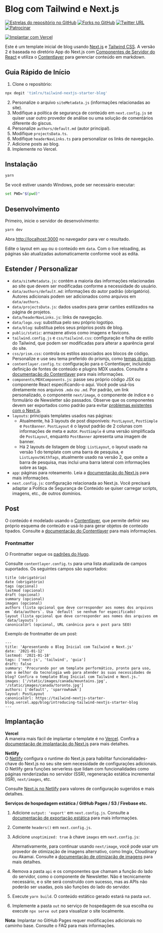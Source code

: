 # Blog com Tailwind e Next.js

[![Estrelas do repositório no GitHub](https://img.shields.io/github/stars/timlrx/tailwind-nextjs-starter-blog?style=social)](https://GitHub.com/timlrx/tailwind-nextjs-starter-blog/stargazers/)
[![Forks no GitHub](https://img.shields.io/github/forks/timlrx/tailwind-nextjs-starter-blog?style=social)](https://GitHub.com/timlrx/tailwind-nextjs-starter-blog/network/)
[![Twitter URL](https://img.shields.io/twitter/url?style=social&url=https%3A%2F%2Ftwitter.com%2Ftimlrxx)](https://twitter.com/timlrxx)
[![Patrocinar](https://img.shields.io/static/v1?label=Patrocinar&message=%E2%9D%A4&logo=GitHub&link=https://github.com/sponsors/timlrx)](https://github.com/sponsors/timlrx)

[![Implantar com Vercel](https://vercel.com/button)](https://vercel.com/new/git/external?repository-url=https://github.com/timlrx/tailwind-nextjs-starter-blog)

Este é um template inicial de blog usando [Next.js](https://nextjs.org/) e [Tailwind CSS](https://tailwindcss.com/). A versão 2 é baseada no diretório App do Next.js com [Componentes de Servidor do React](https://nextjs.org/docs/getting-started/react-essentials#server-components) e utiliza o [Contentlayer](https://www.contentlayer.dev/) para gerenciar conteúdo em markdown.

## Guia Rápido de Início

1. Clone o repositório:

```bash
npx degit 'timlrx/tailwind-nextjs-starter-blog'
```

2. Personalize o arquivo `siteMetadata.js` (informações relacionadas ao site).
3. Modifique a política de segurança de conteúdo em `next.config.js` se quiser usar outro provedor de análise ou uma solução de comentários diferente do giscus.
4. Personalize `authors/default.md` (autor principal).
5. Modifique `projectsData.ts`.
6. Modifique `headerNavLinks.ts` para personalizar os links de navegação.
7. Adicione posts ao blog.
8. Implemente no Vercel.

## Instalação

```bash
yarn
```

Se você estiver usando Windows, pode ser necessário executar:

```bash
set PWD="$(pwd)"
```

## Desenvolvimento

Primeiro, inicie o servidor de desenvolvimento:

```bash
yarn dev
```

Abra [http://localhost:3000](http://localhost:3000) no navegador para ver o resultado.

Edite o layout em `app` ou o conteúdo em `data`. Com o live reloading, as páginas são atualizadas automaticamente conforme você as edita.

## Estender / Personalizar

- `data/siteMetadata.js`: contém a maioria das informações relacionadas ao site que devem ser modificadas conforme a necessidade do usuário.
- `data/authors/default.md`: informações do autor padrão (obrigatório). Autores adicionais podem ser adicionados como arquivos em `data/authors`.
- `data/projectsData.js`: dados usados para gerar cartões estilizados na página de projetos.
- `data/headerNavLinks.js`: links de navegação.
- `data/logo.svg`: substitua pelo seu próprio logotipo.
- `data/blog`: substitua pelos seus próprios posts de blog.
- `public/static`: armazene ativos como imagens e favicons.
- `tailwind.config.js` e `css/tailwind.css`: configuração e folha de estilo do Tailwind, que podem ser modificadas para alterar a aparência geral do site.
- `css/prism.css`: controla os estilos associados aos blocos de código. Personalize e use seu tema preferido do prismjs, como [temas do prism](https://github.com/PrismJS/prism-themes).
- `contentlayer.config.ts`: configuração para o Contentlayer, incluindo definição de fontes de conteúdo e plugins MDX usados. Consulte a [documentação do Contentlayer](https://www.contentlayer.dev/docs/getting-started) para mais informações.
- `components/MDXComponents.js`: passe seu próprio código JSX ou componente React especificando-o aqui. Você pode usá-los diretamente nos arquivos `.mdx` ou `.md`. Por padrão, um link personalizado, o componente `next/image`, o componente de índice e o formulário de Newsletter são passados. Observe que os componentes devem ser exportados como padrão para evitar [problemas existentes com o Next.js](https://github.com/vercel/next.js/issues/51593).
- `layouts`: principais templates usados nas páginas:
  - Atualmente, há 3 layouts de post disponíveis: `PostLayout`, `PostSimple` e `PostBanner`. `PostLayout` é o layout padrão de 2 colunas com informações de meta e autor. `PostSimple` é uma versão simplificada de `PostLayout`, enquanto `PostBanner` apresenta uma imagem de banner.
  - Há 2 layouts de listagem de blog: `ListLayout`, o layout usado na versão 1 do template com uma barra de pesquisa, e `ListLayoutWithTags`, atualmente usado na versão 2, que omite a barra de pesquisa, mas inclui uma barra lateral com informações sobre as tags.
- `app`: páginas para roteamento. Leia a [documentação do Next.js](https://nextjs.org/docs/app) para mais informações.
- `next.config.js`: configuração relacionada ao Next.js. Você precisará adaptar a Política de Segurança de Conteúdo se quiser carregar scripts, imagens, etc., de outros domínios.

## Post

O conteúdo é modelado usando o [Contentlayer](https://www.contentlayer.dev/), que permite definir seu próprio esquema de conteúdo e usá-lo para gerar objetos de conteúdo tipados. Consulte a [documentação do Contentlayer](https://www.contentlayer.dev/docs/getting-started) para mais informações.

### Frontmatter

O Frontmatter segue os [padrões do Hugo](https://gohugo.io/content-management/front-matter/).

Consulte `contentlayer.config.ts` para uma lista atualizada de campos suportados. Os seguintes campos são suportados:

```
title (obrigatório)
date (obrigatório)
tags (opcional)
lastmod (opcional)
draft (opcional)
summary (opcional)
images (opcional)
authors (lista opcional que deve corresponder aos nomes dos arquivos em `data/authors`. Usa `default` se nenhum for especificado)
layout (lista opcional que deve corresponder aos nomes dos arquivos em `data/layouts`)
canonicalUrl (opcional, URL canônica para o post para SEO)
```

Exemplo de frontmatter de um post:

```
---
title: 'Apresentando o Blog Inicial com Tailwind e Next.js'
date: '2021-01-12'
lastmod: '2021-01-18'
tags: ['next-js', 'tailwind', 'guia']
draft: false
summary: 'Procurando por um template performático, pronto para uso, com o melhor da tecnologia web para atender às suas necessidades de blog? Confira o template Blog Inicial com Tailwind e Next.js.'
images: ['/static/images/canada/mountains.jpg', '/static/images/canada/toronto.jpg']
authors: ['default', 'sparrowhawk']
layout: PostLayout
canonicalUrl: https://tailwind-nextjs-starter-blog.vercel.app/blog/introducing-tailwind-nextjs-starter-blog
---
```

## Implantação

**Vercel**  
A maneira mais fácil de implantar o template é no [Vercel](https://vercel.com). Confira a [documentação de implantação do Next.js](https://nextjs.org/docs/app/building-your-application/deploying) para mais detalhes.

**Netlify**  
O [Netlify](https://www.netlify.com/) configura o runtime do Next.js para habilitar funcionalidades-chave do Next.js no seu site sem necessidade de configurações adicionais. O Netlify gera funções serverless que lidam com funcionalidades como páginas renderizadas no servidor (SSR), regeneração estática incremental (ISR), `next/images`, etc.

Consulte [Next.js no Netlify](https://docs.netlify.com/integrations/frameworks/next-js/overview/#next-js-runtime) para valores de configuração sugeridos e mais detalhes.

**Serviços de hospedagem estática / GitHub Pages / S3 / Firebase etc.**

1. Adicione `output: 'export'` em `next.config.js`. Consulte a [documentação de exportação estática](https://nextjs.org/docs/app/building-your-application/deploying/static-exports#configuration) para mais informações.
2. Comente `headers()` em `next.config.js`.
3. Adicione `unoptimized: true` à chave `images` em `next.config.js`:

   Alternativamente, para continuar usando `next/image`, você pode usar um provedor de otimização de imagens alternativo, como Imgix, Cloudinary ou Akamai. Consulte a [documentação de otimização de imagens](https://nextjs.org/docs/app/building-your-application/deploying/static-exports#image-optimization) para mais detalhes.

4. Remova a pasta `api` e os componentes que chamam a função do lado do servidor, como o componente de Newsletter. Não é tecnicamente necessário, e o site será construído com sucesso, mas as APIs não poderão ser usadas, pois são funções do lado do servidor.
5. Execute `yarn build`. O conteúdo estático gerado estará na pasta `out`.
6. Implemente a pasta `out` no serviço de hospedagem de sua escolha ou execute `npx serve out` para visualizar o site localmente.

**Nota**: Implantar no GitHub Pages requer modificações adicionais no caminho base. Consulte o FAQ para mais informações.

